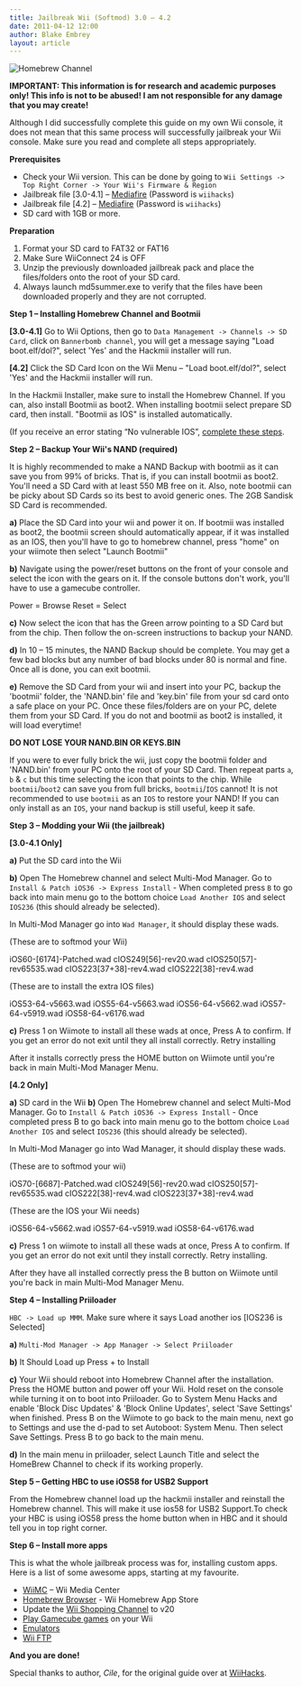 ```yaml
---
title: Jailbreak Wii (Softmod) 3.0 – 4.2
date: 2011-04-12 12:00
author: Blake Embrey
layout: article
---
```


![Homebrew Channel](images/2011-04-wii-jailbreak-homebrew-channel.png)

**IMPORTANT: This information is for research and academic purposes only! This info is not to be abused! I am not responsible for any damage that you may create!**

Although I did successfully complete this guide on my own Wii console, it does not mean that this same process will successfully jailbreak your Wii console. Make sure you read and complete all steps appropriately.

**Prerequisites**

- Check your Wii version. This can be done by going to `Wii Settings -> Top Right Corner -> Your Wii's Firmware & Region`
- Jailbreak file [3.0-4.1] – [Mediafire](http://www.mediafire.com/?rv3w0le0nrf7mm1) (Password is `wiihacks`)
- Jailbreak file [4.2] – [Mediafire](http://www.mediafire.com/?9ulaa2elqvu7z4z) (Password is `wiihacks`)
- SD card with 1GB or more.

**Preparation**

1. Format your SD card to FAT32 or FAT16
2. Make Sure WiiConnect 24 is OFF
3. Unzip the previously downloaded jailbreak pack and place the files/folders onto the root of your SD card.
4. Always launch md5summer.exe to verify that the files have been downloaded properly and they are not corrupted.

**Step 1 – Installing Homebrew Channel and Bootmii**

**[3.0-4.1]** Go to Wii Options, then go to `Data Management -> Channels -> SD Card`, click on `Bannerbomb channel`, you will get a message saying "Load boot.elf/dol?", select 'Yes' and the Hackmii installer will run.

**[4.2]** Click the SD Card Icon on the Wii Menu – "Load boot.elf/dol?", select 'Yes' and the Hackmii installer will run.

In the Hackmii Installer, make sure to install the Homebrew Channel. If you can, also install Bootmii as boot2. When installing bootmii select prepare SD card, then install. "Bootmii as IOS" is installed automatically.

(If you receive an error stating “No vulnerable IOS”, [complete these steps](http://www.wiihacks.com/recommended-faqs-guides-tutorials-only/29080-hackmii-fix-no-vulnerable-ios-black-screen-scam-freeze.html).

**Step 2 – Backup Your Wii's NAND (required)**

It is highly recommended to make a NAND Backup with bootmii as it can save you from 99% of bricks. That is, if you can install bootmii as boot2. You'll need a SD Card with at least 550 MB free on it. Also, note bootmii can be picky about SD Cards so its best to avoid generic ones. The 2GB Sandisk SD Card is recommended.

**a)** Place the SD Card into your wii and power it on. If bootmii was installed as boot2, the bootmii screen should automatically appear, if it was installed as an IOS, then you'll have to go to homebrew channel, press "home" on your wiimote then select "Launch Bootmii"

**b)** Navigate using the power/reset buttons on the front of your console and select the icon with the gears on it. If the console buttons don't work, you'll have to use a gamecube controller.

Power = Browse
Reset = Select

**c)** Now select the icon that has the Green arrow pointing to a SD Card but from the chip. Then follow the on-screen instructions to backup your NAND.

**d)** In 10 – 15 minutes, the NAND Backup should be complete. You may get a few bad blocks but any number of bad blocks under 80 is normal and fine. Once all is done, you can exit bootmii.

**e)** Remove the SD Card from your wii and insert into your PC, backup the 'bootmii' folder, the 'NAND.bin' file and 'key.bin' file from your sd card onto a safe place on your PC. Once these files/folders are on your PC, delete them from your SD Card. If you do not and bootmii as boot2 is installed, it will load everytime!

**DO NOT LOSE YOUR NAND.BIN OR KEYS.BIN**

If you were to ever fully brick the wii, just copy the bootmii folder and 'NAND.bin' from your PC onto the root of your SD Card. Then repeat parts `a`, `b` & `c` but this time selecting the icon that points to the chip. While `bootmii`/`boot2` can save you from full bricks, `bootmii`/`IOS` cannot! It is not recommended to use `bootmii` as an `IOS` to restore your NAND! If you can only install as an `IOS`, your nand backup is still useful, keep it safe.

**Step 3 – Modding your Wii (the jailbreak)**

**[3.0-4.1 Only]**

**a)** Put the SD card into the Wii

**b)** Open The Homebrew channel and select Multi-Mod Manager. Go to `Install & Patch iOS36 -> Express Install` - When completed press `B` to go back into main menu go to the bottom choice `Load Another IOS` and select `IOS236` (this should already be selected).

In Multi-Mod Manager go into `Wad Manager`, it should display these wads.

(These are to softmod your Wii)

iOS60-[6174]-Patched.wad
cIOS249[56]-rev20.wad
cIOS250[57]-rev65535.wad
cIOS223[37+38]-rev4.wad
cIOS222[38]-rev4.wad

(These are to install the extra IOS files)

iOS53-64-v5663.wad
iOS55-64-v5663.wad
iOS56-64-v5662.wad
iOS57-64-v5919.wad
iOS58-64-v6176.wad

**c)** Press 1 on Wiimote to install all these wads at once, Press A to confirm. If you get an error do not exit until they all install correctly. Retry installing

After it installs correctly press the HOME button on Wiimote until you're back in main Multi-Mod Manager Menu.

**[4.2 Only]**

**a)** SD card in the Wii
**b)** Open The Homebrew channel and select Multi-Mod Manager. Go to `Install & Patch iOS36 -> Express Install` - Once completed press B to go back into main menu go to the bottom choice `Load Another IOS` and select `IOS236` (this should already be selected).

In Multi-Mod Manager go into Wad Manager, it should display these wads.

(These are to softmod your wii)

iOS70-[6687]-Patched.wad
cIOS249[56]-rev20.wad
cIOS250[57]-rev65535.wad
cIOS222[38]-rev4.wad
cIOS223[37+38]-rev4.wad

(These are the IOS your Wii needs)

iOS56-64-v5662.wad
iOS57-64-v5919.wad
iOS58-64-v6176.wad

**c)** Press 1 on wiimote to install all these wads at once, Press A to confirm. If you get an error do not exit until they install correctly. Retry installing.

After they have all installed correctly press the B button on Wiimote until you're back in main Multi-Mod Manager Menu.

**Step 4 – Installing Priiloader**

`HBC -> Load up MMM`. Make sure where it says Load another ios [IOS236 is Selected]

**a)** `Multi-Mod Manager -> App Manager -> Select Priiloader`

**b)** It Should Load up Press + to Install

**c)** Your Wii should reboot into Homebrew Channel after the installation. Press the HOME button and power off your Wii. Hold reset on the console while turning it on to boot into Priiloader. Go to System Menu Hacks and enable 'Block Disc Updates' & 'Block Online Updates', select 'Save Settings' when finished. Press B on the Wiimote to go back to the main menu, next go to Settings and use the d-pad to set Autoboot: System Menu. Then select Save Settings. Press B to go back to the main menu.

**d)** In the main menu in priiloader, select Launch Title and select the HomeBrew Channel to check if its working properly.

**Step 5 – Getting HBC to use iOS58 for USB2 Support**

From the Homebrew channel load up the hackmii installer and reinstall the Homebrew channel. This will make it use ios58 for USB2 Support.To check your HBC is using iOS58 press the home button when in HBC and it should tell you in top right corner.

**Step 6 – Install more apps**

This is what the whole jailbreak process was for, installing custom apps. Here is a list of some awesome apps, starting at my favourite.

- [WiiMC](http://www.wiimc.org/downloads/) – Wii Media Center
- [Homebrew Browser](http://www.wiihacks.com/other-faq-guides-tutorials/68251-guide-homebrew-browser.html) - Wii Homebrew App Store
- Update the [Wii Shopping Channel](http://www.wiihacks.com/general-homebrew-hack-issues/67034-update-shopping-channel-v20-guide.html) to v20
- [Play Gamecube games](http://www.wiihacks.com/recommended-faqs-guides-tutorials-only/47802-play-gamecube-backups-your-wii.html) on your Wii
- [Emulators](http://www.wiihacks.com/emulators-downloads/)
- [Wii FTP](http://www.wiihacks.com/other-faq-guides-tutorials/66235-ftpii-guide.html)

**And you are done!**

Special thanks to author, _Cile_, for the original guide over at [WiiHacks](http://www.wiihacks.com/recommended-faqs-guides-tutorials-only/69690-softmod-3-0-4-2-e-u-j-wiis.html).
